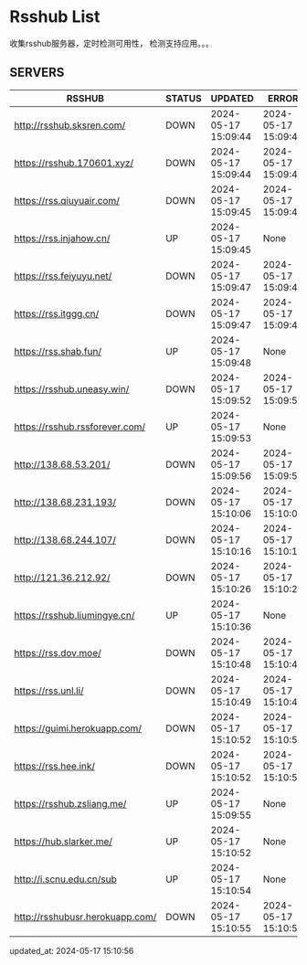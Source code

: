 # Rsshub List

收集rsshub服务器，定时检测可用性， 检测支持应用。。。


## SERVERS

|  RSSHUB   | STATUS  | UPDATED  | ERROR  | TWITTER |  
|  ----  | ----  | ----  | ----  | ---- |  
| http://rsshub.sksren.com/ | DOWN | 2024-05-17 15:09:44 | 2024-05-17 15:09:44 |  
| https://rsshub.170601.xyz/ | DOWN | 2024-05-17 15:09:44 | 2024-05-17 15:09:44 |  
| https://rss.qiuyuair.com/ | DOWN | 2024-05-17 15:09:45 | 2024-05-17 15:09:45 |  
| https://rss.injahow.cn/ | UP | 2024-05-17 15:09:45 | None ||  
| https://rss.feiyuyu.net/ | DOWN | 2024-05-17 15:09:47 | 2024-05-17 15:09:47 |  
| https://rss.itggg.cn/ | DOWN | 2024-05-17 15:09:47 | 2024-05-17 15:09:47 |  
| https://rss.shab.fun/ | UP | 2024-05-17 15:09:48 | None ||  
| https://rsshub.uneasy.win/ | DOWN | 2024-05-17 15:09:52 | 2024-05-17 15:09:52 |  
| https://rsshub.rssforever.com/ | UP | 2024-05-17 15:09:53 | None ||  
| http://138.68.53.201/ | DOWN | 2024-05-17 15:09:56 | 2024-05-17 15:09:56 |  
| http://138.68.231.193/ | DOWN | 2024-05-17 15:10:06 | 2024-05-17 15:10:06 |  
| http://138.68.244.107/ | DOWN | 2024-05-17 15:10:16 | 2024-05-17 15:10:16 |  
| http://121.36.212.92/ | DOWN | 2024-05-17 15:10:26 | 2024-05-17 15:10:26 |  
| https://rsshub.liumingye.cn/ | UP | 2024-05-17 15:10:36 | None ||  
| https://rss.dov.moe/ | DOWN | 2024-05-17 15:10:48 | 2024-05-17 15:10:48 |  
| https://rss.unl.li/ | DOWN | 2024-05-17 15:10:49 | 2024-05-17 15:10:49 |  
| https://guimi.herokuapp.com/ | DOWN | 2024-05-17 15:10:52 | 2024-05-17 15:10:52 |  
| https://rss.hee.ink/ | DOWN | 2024-05-17 15:10:52 | 2024-05-17 15:10:52 |  
| https://rsshub.zsliang.me/ | UP | 2024-05-17 15:09:55 | None |OK|  
| https://hub.slarker.me/ | UP | 2024-05-17 15:10:52 | None ||  
| http://i.scnu.edu.cn/sub | UP | 2024-05-17 15:10:54 | None ||  
| http://rsshubusr.herokuapp.com/ | DOWN | 2024-05-17 15:10:55 | 2024-05-17 15:10:55 |  
  

updated_at: 2024-05-17 15:10:56  
